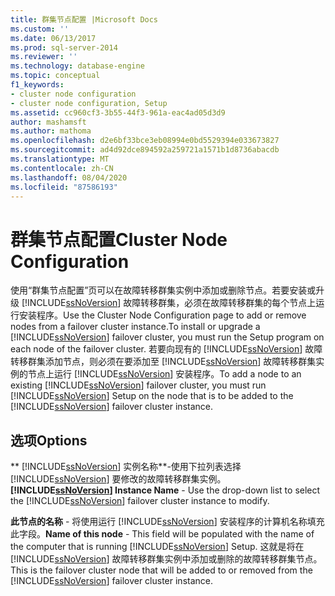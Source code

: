```yaml
---
title: 群集节点配置 |Microsoft Docs
ms.custom: ''
ms.date: 06/13/2017
ms.prod: sql-server-2014
ms.reviewer: ''
ms.technology: database-engine
ms.topic: conceptual
f1_keywords:
- cluster node configuration
- cluster node configuration, Setup
ms.assetid: cc960cf3-3b55-44f3-961a-eac4ad05d3d9
author: mashamsft
ms.author: mathoma
ms.openlocfilehash: d2e6bf33bce3eb08994e0bd5529394e033673827
ms.sourcegitcommit: ad4d92dce894592a259721a1571b1d8736abacdb
ms.translationtype: MT
ms.contentlocale: zh-CN
ms.lasthandoff: 08/04/2020
ms.locfileid: "87586193"
---
```

# <a name="cluster-node-configuration"></a><span data-ttu-id="27193-102">群集节点配置</span><span class="sxs-lookup"><span data-stu-id="27193-102">Cluster Node Configuration</span></span>
  <span data-ttu-id="27193-103">使用“群集节点配置”页可以在故障转移群集实例中添加或删除节点。若要安装或升级 [!INCLUDE[ssNoVersion](../../includes/ssnoversion-md.md)] 故障转移群集，必须在故障转移群集的每个节点上运行安装程序。</span><span class="sxs-lookup"><span data-stu-id="27193-103">Use the Cluster Node Configuration page to add or remove nodes from a failover cluster instance.To install or upgrade a [!INCLUDE[ssNoVersion](../../includes/ssnoversion-md.md)] failover cluster, you must run the Setup program on each node of the failover cluster.</span></span> <span data-ttu-id="27193-104">若要向现有的 [!INCLUDE[ssNoVersion](../../includes/ssnoversion-md.md)] 故障转移群集添加节点，则必须在要添加至 [!INCLUDE[ssNoVersion](../../includes/ssnoversion-md.md)] 故障转移群集实例的节点上运行 [!INCLUDE[ssNoVersion](../../includes/ssnoversion-md.md)] 安装程序。</span><span class="sxs-lookup"><span data-stu-id="27193-104">To add a node to an existing [!INCLUDE[ssNoVersion](../../includes/ssnoversion-md.md)] failover cluster, you must run [!INCLUDE[ssNoVersion](../../includes/ssnoversion-md.md)] Setup on the node that is to be added to the [!INCLUDE[ssNoVersion](../../includes/ssnoversion-md.md)] failover cluster instance.</span></span>  
  
## <a name="options"></a><span data-ttu-id="27193-105">选项</span><span class="sxs-lookup"><span data-stu-id="27193-105">Options</span></span>  
 <span data-ttu-id="27193-106">\*\* [!INCLUDE[ssNoVersion](../../includes/ssnoversion-md.md)] 实例名称\*\*-使用下拉列表选择 [!INCLUDE[ssNoVersion](../../includes/ssnoversion-md.md)] 要修改的故障转移群集实例。</span><span class="sxs-lookup"><span data-stu-id="27193-106">**[!INCLUDE[ssNoVersion](../../includes/ssnoversion-md.md)] Instance Name** - Use the drop-down list to select the [!INCLUDE[ssNoVersion](../../includes/ssnoversion-md.md)] failover cluster instance to modify.</span></span>  
  
 <span data-ttu-id="27193-107">**此节点的名称** - 将使用运行 [!INCLUDE[ssNoVersion](../../includes/ssnoversion-md.md)] 安装程序的计算机名称填充此字段。</span><span class="sxs-lookup"><span data-stu-id="27193-107">**Name of this node** - This field will be populated with the name of the computer that is running [!INCLUDE[ssNoVersion](../../includes/ssnoversion-md.md)] Setup.</span></span> <span data-ttu-id="27193-108">这就是将在 [!INCLUDE[ssNoVersion](../../includes/ssnoversion-md.md)] 故障转移群集实例中添加或删除的故障转移群集节点。</span><span class="sxs-lookup"><span data-stu-id="27193-108">This is the failover cluster node that will be added to or removed from the [!INCLUDE[ssNoVersion](../../includes/ssnoversion-md.md)] failover cluster instance.</span></span>  
  
  
